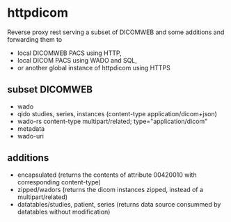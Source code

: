 # httpdicom

Reverse proxy rest serving a subset of DICOMWEB and some additions and forwarding them to
 - local DICOMWEB PACS using HTTP,
 - local DICOM PACS using WADO and SQL,
 - or another global instance of httpdicom using HTTPS
 
## subset DICOMWEB
 - wado
 - qido studies, series, instances (content-type application/dicom+json)
 - wado-rs content-type multipart/related; type="application/dicom"
 - metadata
 - wado-uri

## additions
 - encapsulated (returns the contents of attribute 00420010 with corresponding content-type)
 - zipped/wadors (returns the dicom instances zipped, instead of a multipart/related)
 - datatables/studies, patient, series (returns data source consummed by datatables without modification)

